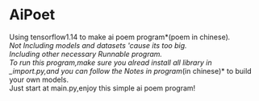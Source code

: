 # AiPoet
Using tensorflow1.14 to make ai poem program*(poem in chinese)*.
<br>Not Including  models and datasets 'cause its too big.
<br>Including other necessary Runnable program.
<br>To run this program,make sure you alread install all library in _import.py,and you can follow the Notes in program*(in chinese)* to build your own models.
<br>Just start at main.py,enjoy this simple ai poem program!
